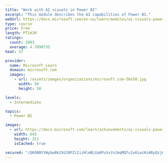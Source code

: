 ```yaml
---
title: "Work with AI visuals in Power BI"
excerpt: "This module describes the AI capabilities of Power BI."
webUrl: https://docs.microsoft.com/en-us/learn/modules/ai-visuals-power-bi/
type: course
price: Free
length: PT1H1M
ratings:
  count: 2083
  average: 4.7090735
heat: 57

provider:
  name: Microsoft Learn
  domain: microsoft.com
  images:
    - url: /assets/images/organizations/microsoft.com-50x50.jpg
      width: 50
      height: 50

levels:
  - Intermediate

topics:
  - Power BI

images:
  - url: https://docs.microsoft.com/learn/achievements/ai-visuals-power-bi-social.png
    width: 643
    height: 321
    isCached: true

secured: "/QK0BBtVWybwBk2XdJBPZiIizHlmBLXa6PuSxYnJmqMQfu1x6iwiKsARyQzjKocz1I7F2BvKL8TH0i0PL3k6qwI1FtQRifFlIETA7Hsp2h3DMf6ad2AQvIL3Y1tiWPUImXkg4TN7AW+1mdwMKqV95PTUdwSmGn3/oxoYiiwXW5Ti+YFFpZjc1hN0jDJTmN/5SCgMhjoAwoZN3bah31X6gztF37DQgD/3oeUZKjW7yMpyVOCacnQ4ybvKOu+mc8Hi9qfSGOj5sKwShB/gJuZhpTfyg9+mmgVBhEMVmzuzOd/6VMTjrV4TPI+jT8t1Cppa7yud0YM1GfoLp2cjdZ94UV7JqAyZ6O3ji3w3jhQh4Dla0d5ayi5UMtWRXGyGKp4ffpSZ7tJ4DeRoSQPIbnE+yxGHDLuCXDWF66HrVtVkABU=;vypjzNOtCuSx0kZ8GBzYww=="
---
```


